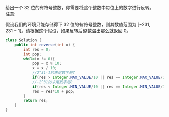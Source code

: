 给出一个 32 位的有符号整数，你需要将这个整数中每位上的数字进行反转。  
注意:

假设我们的环境只能存储得下 32 位的有符号整数，则其数值范围为 [−231,  231 − 1]。请根据这个假设，如果反转后整数溢出那么就返回 0。  


```Java
class Solution {
    public int reverse(int x) {
        int res = 0;
        int pop;
        while(x != 0){
            pop = x % 10;
            x = x / 10;
            //2^31-1的末尾数字是7
            if(res > Integer.MAX_VALUE/10 || res == Integer.MAX_VALUE/10 && pop > 7) return 0;
            //-2^31的末尾数字是8
            if(res < Integer.MIN_VALUE/10 || res == Integer.MIN_VALUE/10 && pop < -8) return 0;
            res = res*10 + pop;
        }
        return res;
    }
}
```